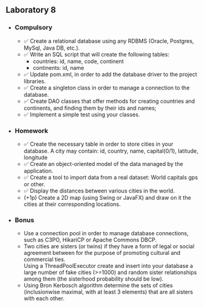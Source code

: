 <h2> Laboratory 8 </h2>
<ul>
  <li> <h3> Compulsory </h3> 
    <ul>
      <li> &#9989; Create a relational database using any RDBMS (Oracle, Postgres, MySql, Java DB, etc.). </li> 
      <li> &#9989; Write an SQL script that will create the following tables:
	<ul>
		<li> countries: id, name, code, continent </li>
		<li> continents: id, name </li>
	</ul>
      </li> 
      <li> &#9989; Update pom.xml, in order to add the database driver to the project libraries. </li> 
      <li> &#9989; Create a singleton class in order to manage a connection to the database. </li> 
      <li> &#9989; Create DAO classes that offer methods for creating countries and continents, and finding them by their ids and names; </li>
      <li> &#9989; Implement a simple test using your classes. </li>  
   </ul>
  </li>
  <li> <h3> Homework </h3> 
     <ul>
      <li> &#9989; Create the necessary table in order to store cities in your database. A city may contain: id, country, name, capital(0/1), latitude, longitude </li> 
      <li> &#9989; Create an object-oriented model of the data managed by the application. </li> 
      <li> &#9989; Create a tool to import data from a real dataset: World capitals gps or other. </li> 
      <li> &#9989; Display the distances between various cities in the world. </li> 
      <li> (+1p) Create a 2D map (using Swing or JavaFX) and draw on it the cities at their corresponding locations. </li> 
    </ul>
  </li>
  <li> <h3> Bonus </h3> 
    <ul>
      <li> Use a connection pool in order to manage database connections, such as C3PO, HikariCP or Apache Commons DBCP. </li> 
      <li> Two cities are sisters (or twins) if they have a form of legal or social agreement between for the purpose of promoting cultural and commercial ties. <br>
       Using a ThreadPoolExecutor create and insert into your database a large number of fake cities (>=1000) and random sister relationships among them (the sisterhood probability should be low). </li> 
      <li> Using Bron Kerbosch algorithm determine the sets of cities (inclusionwise maximal, with at least 3 elements) that are all sisters with each other. </li> 
    </ul>
  </li>
 </ul>
